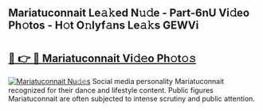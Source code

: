 ## Mariatuconnait Le𝚊𝚔ed N𝚞𝚍e - Part-6nU Vi𝚍eo Ph𝚘tos - H𝚘t O𝚗lyf𝚊ns Le𝚊𝚔s GEWVi

# <h2><a href="http://hf0hgx3.feru.top/?c=Mariatuconnait">🔗 👉 🔴 Mariatuconnait Vi𝚍𝚎o Ph𝚘t𝚘𝚜</a></h2>

[![Mariatuconnait Nu𝚍𝚎s](https://i.imgur.com/0TWrTi3.gif)](http://hf0hgx3.feru.top/?c=Mariatuconnait)
Social media personality Mariatuconnait recognized for their dance and lifestyle content. Public figures Mariatuconnait are often subjected to intense scrutiny and public attention. 
